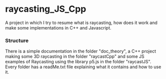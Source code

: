 # raycasting_JS_Cpp
A project in which I try to resume what is raycasting, how does it work and make some implementations in C++ and Javascript.

### Structure
There is a simple documentation in the folder "doc_theory", a C++ project making some 3D raycasting in the folder "raycastCpp" and some JS examples of Raycasting using the library p5.js in the folder "raycastJS".
Every folder has a readMe.txt file explaining what it contains and how to use it.
